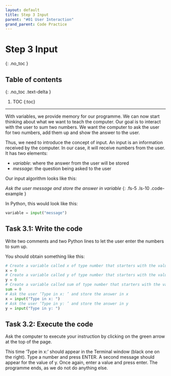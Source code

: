 ```yaml
---
layout: default
title: Step 3 Input
parent: "#01 User Interaction"
grand_parent: Code Practice
---
```


# Step 3 Input
{: .no_toc }

## Table of contents
{: .no_toc .text-delta }

1. TOC
{:toc}

---

With variables, we provide memory for our programme. We can now start thinking about what we want to teach the computer. Our goal is to interact with the user to sum two numbers. We want the computer to ask the user for two numbers, add them up and show the answer to the user.

Thus, we need to introduce the concept of input. An input is an information received by the computer. In our case, it will receive numbers from the user. It has two elements:

* _variable_: where the answer from the user will be stored
* _message_: the question being asked to the user

Our input algorithm looks like this: 

_Ask the user message and store the answer in variable_
{: .fs-5 .ls-10 .code-example }

In Python, this would look like this:

```python
variable = input("message")
```

## Task 3.1: Write the code

Write two comments and two Python lines to let the user enter the numbers to sum up.

You should obtain something like this:

```python
# Create a variable called x of type number that starters with the value 0
x = 0
# Create a variable called y of type number that starters with the value 0
y = 0
# Create a variable called sum of type number that starters with the value 0
sum = 0
# Ask the user ‘Type in x: ’ and store the answer in x
x = input("Type in x: ")
# Ask the user ‘Type in y: ’ and store the answer in y
y = input("Type in y: ")
```

## Task 3.2: Execute the code

Ask the computer to execute your instruction by clicking on the green arrow at the top of the page.

This time ‘Type in x:’ should appear in the Terminal window (black one on the right). Type a number and press ENTER. A second message should appear for the value of y. Once again, enter a value and press enter. The programme ends, as we do not do anything else.
